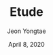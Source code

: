 ---
layout: post
published-on: 8 April 2020
date: April 8, 2020
title: Etude
author: Jeon Yongtae
---
